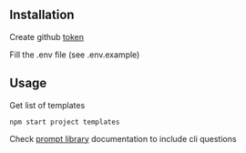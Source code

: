 ## Installation

Create github [token](https://docs.github.com/en/rest/guides/getting-started-with-the-rest-api#authentication)

Fill the .env file (see .env.example)

## Usage

Get list of templates

```
npm start project templates
```

Check [prompt library](https://github.com/SBoudrias/Inquirer.js/tree/master/packages) documentation to include cli questions
